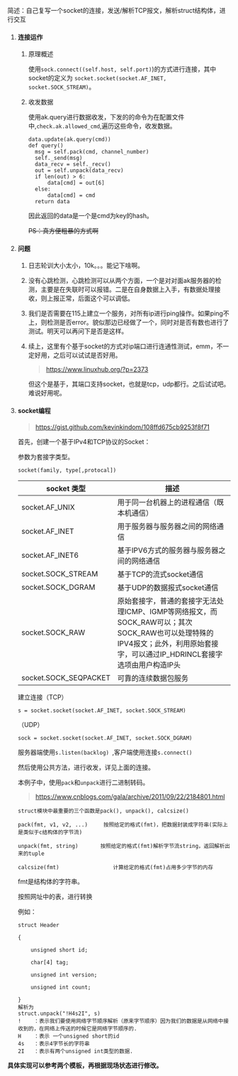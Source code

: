 简述：自己复写一个socket的连接，发送/解析TCP报文，解析struct结构体，进行交互

1. #### 连接运作

   1. 原理概述

      使用`sock.connect((self.host, self.port)`)的方式进行连接，其中socket的定义为 `socket.socket(socket.AF_INET, socket.SOCK_STREAM)`。

   2. 收发数据

      使用ak.query进行数据收发，下发的的命令为在配置文件中,`check.ak.allowed_cmd`,遍历这些命令，收发数据。

      ```
      data.update(ak.query(cmd))
      def query()
      	msg = self.pack(cmd, channel_number)
      	self._send(msg)
      	data_recv = self._recv()
      	out = self.unpack(data_recv)
      	if len(out) > 6:    
      		data[cmd] = out[6]
      	else:
      		data[cmd] = cmd
      	return data 
      ```

      因此返回的data是一个是cmd为key的hash。

      ~~PS：真方便粗暴的方式啊~~

   

2. #### 问题

   1. 日志轮训大小太小，10k。。。能记下啥啊。

   2. 没有心跳检测，心跳检测可以从两个方面，一个是对对面ak服务器的检测，主要是在失联时可以报错。二是在自身数据上入手，有数据处理接收，则上报正常，后面这个可以调低。

   3. 我们是否需要在115上建立一个服务，对所有ip进行ping操作。如果ping不上，则检测是否error。貌似那边已经做了一个，同时对是否有数也进行了测试。明天可以再问下是否是这样。

   4. 续上，这里有个基于socket的方式对ip端口进行连通性测试，emm，不一定好用，之后可以试试是否好用。

      > https://www.linuxhub.org/?p=2373

      但这个是基于，其端口支持socket，也就是tcp，udp都行。之后试试吧。难说好用呢。

3. #### socket编程

   > https://gist.github.com/kevinkindom/108ffd675cb9253f8f71

   首先，创建一个基于IPv4和TCP协议的Socket：

   参数为套接字类型。

   ```
   socket(family, type[,protocal])
   ```

   | socket 类型           | 描述                                                         |
   | --------------------- | ------------------------------------------------------------ |
   | socket.AF_UNIX        | 用于同一台机器上的进程通信（既本机通信）                     |
   | socket.AF_INET        | 用于服务器与服务器之间的网络通信                             |
   | socket.AF_INET6       | 基于IPV6方式的服务器与服务器之间的网络通信                   |
   | socket.SOCK_STREAM    | 基于TCP的流式socket通信                                      |
   | socket.SOCK_DGRAM     | 基于UDP的数据报式socket通信                                  |
   | socket.SOCK_RAW       | 原始套接字，普通的套接字无法处理ICMP、IGMP等网络报文，而SOCK_RAW可以；其次SOCK_RAW也可以处理特殊的IPV4报文；此外，利用原始套接字，可以通过IP_HDRINCL套接字选项由用户构造IP头 |
   | socket.SOCK_SEQPACKET | 可靠的连续数据包服务                                         |

   建立连接（TCP）

   ```
   s = socket.socket(socket.AF_INET, socket.SOCK_STREAM)
   ```

   （UDP）

   ```
   sock = socket.socket(socket.AF_INET, socket.SOCK_DGRAM)
   ```

   服务器端使用`s.listen(backlog) `,客户端使用连接`s.connect()`

   然后使用公共方法，进行收发，详见上面的连接。

   本例子中，使用`pack`和`unpack`进行二进制转码。

   > https://www.cnblogs.com/gala/archive/2011/09/22/2184801.html

   ```
   struct模块中最重要的三个函数是pack(), unpack(), calcsize()
   
   pack(fmt, v1, v2, ...)     按照给定的格式(fmt)，把数据封装成字符串(实际上是类似于c结构体的字节流)
   
   unpack(fmt, string)       按照给定的格式(fmt)解析字节流string，返回解析出来的tuple
   
   calcsize(fmt)                 计算给定的格式(fmt)占用多少字节的内存
   ```

   fmt是结构体的字符串。

   按照网址中的表，进行转换

   例如：

   ```
   struct Header
   
   {
   
       unsigned short id;
   
       char[4] tag;
   
       unsigned int version;
   
       unsigned int count;
   
   }
   解析为
   struct.unpack("!H4s2I", s)
   !	：表示我们要使用网络字节顺序解析（原来字节顺序）因为我们的数据是从网络中接收到的，在网络上传送的时候它是网络字节顺序的.
   H	：表示 一个unsigned short的id
   4s	：表示4字节长的字符串
   2I	：表示有两个unsigned int类型的数据.
   ```

   

**具体实现可以参考两个模板，再根据现场状态进行修改。**